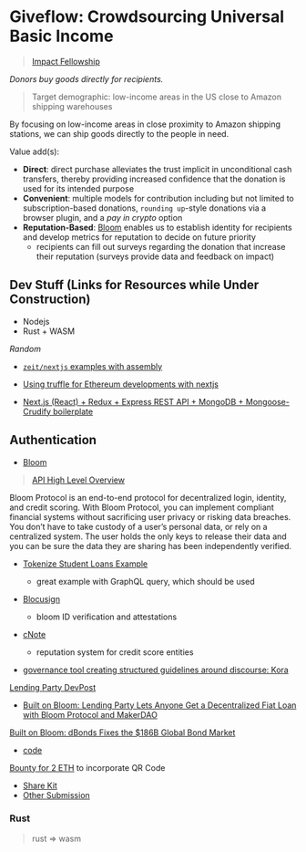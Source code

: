 # Giveflow: Crowdsourcing Universal Basic Income
> [Impact Fellowship](https://www.impactlabs.io/fellowship)

*Donors buy goods directly for recipients.*

> Target demographic: low-income areas in the US close to Amazon shipping warehouses

By focusing on low-income areas in close proximity to Amazon shipping stations, we can ship goods directly to the people in need.

Value add(s):
* **Direct**: direct purchase alleviates the trust implicit in unconditional cash transfers, thereby providing increased confidence that the donation is used for its intended purpose
* **Convenient**: multiple models for contribution including but not limited to subscription-based donations, `rounding up`-style donations via a browser plugin, and a *pay in crypto* option
* **Reputation-Based**: [Bloom](https://bloom.co/) enables us to establish identity for recipients and develop metrics for reputation to decide on future priority   
    * recipients can fill out surveys regarding the donation that increase their reputation (surveys provide data and feedback on impact)

## Dev Stuff (Links for Resources while Under Construction)

* Nodejs
* Rust + WASM

*Random*

* [`zeit/nextjs` examples with assembly](https://github.com/zeit/next.js/tree/canary/examples/with-webassembly)

* [Using truffle for Ethereum developments with nextjs](https://github.com/adrianmcli/truffle-next)

* [Next.js (React) + Redux + Express REST API + MongoDB + Mongoose-Crudify boilerplate](https://github.com/tomsoderlund/nextjs-express-mongoose-crudify-boilerplate)

## Authentication

* [Bloom](https://bloom.co)
> [API High Level Overview](https://blog.hellobloom.io/sponsoring-eth-sf-hackathon-api-prize-bloom-protocol-api-overview-d9630d663b98)

Bloom Protocol is an end-to-end protocol for decentralized login, identity, and credit scoring. With Bloom Protocol, you can implement compliant financial systems without sacrificing user privacy or risking data breaches. You don’t have to take custody of a user’s personal data, or rely on a centralized system. The user holds the only keys to release their data and you can be sure the data they are sharing has been independently verified.

* [Tokenize Student Loans Example](https://github.com/html5cat/ethSF-2018)
    * great example with GraphQL query, which should be used
* [Blocusign](https://github.com/pycal/blocusign)
    * bloom ID verification and attestations
* [cNote](https://github.com/icash-io/ethsf-icash-cnote)
    * reputation system for credit score entities

* [governance tool creating structured guidelines around discourse: Kora](https://github.com/atvanguard/ethsf-kora)

[Lending Party DevPost](https://devpost.com/software/lendingparty)
* [Built on Bloom: Lending Party Lets Anyone Get a Decentralized Fiat Loan with Bloom Protocol and MakerDAO](https://blog.hellobloom.io/built-on-bloom-lending-party-lets-anyone-get-a-decentralized-fiat-loan-with-bloom-protocol-and-56de8d660b3c)

[Built on Bloom: dBonds Fixes the $186B Global Bond Market](https://blog.hellobloom.io/built-on-bloom-dbonds-fixes-the-186b-global-bond-market-ffddaa6ed5b1)
* [code](https://github.com/carlosgj94/status-hackathon)

[Bounty for 2 ETH](https://gitcoin.co/issue/hellobloom/share-kit/28/1857) to incorporate QR Code
* [Share Kit](https://github.com/hellobloom/share-kit)
* [Other Submission](https://github.com/vikaskyadav/bloom-login)

### Rust
> rust => wasm